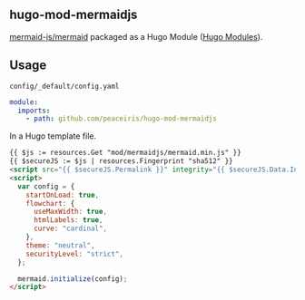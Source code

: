 ## hugo-mod-mermaidjs

[mermaid-js/mermaid] packaged as a Hugo Module ([Hugo Modules]).

[mermaid-js/mermaid]: https://github.com/mermaid-js/mermaid
[Hugo Modules]: https://gohugo.io/hugo-modules


## Usage

`config/_default/config.yaml`

```yaml
module:
  imports:
    - path: github.com/peaceiris/hugo-mod-mermaidjs
```

In a Hugo template file.

```html
{{ $js := resources.Get "mod/mermaidjs/mermaid.min.js" }}
{{ $secureJS := $js | resources.Fingerprint "sha512" }}
<script src="{{ $secureJS.Permalink }}" integrity="{{ $secureJS.Data.Integrity }}"></script>
<script>
  var config = {
    startOnLoad: true,
    flowchart: {
      useMaxWidth: true,
      htmlLabels: true,
      curve: "cardinal",
    },
    theme: "neutral",
    securityLevel: "strict",
  };

  mermaid.initialize(config);
</script>
```
